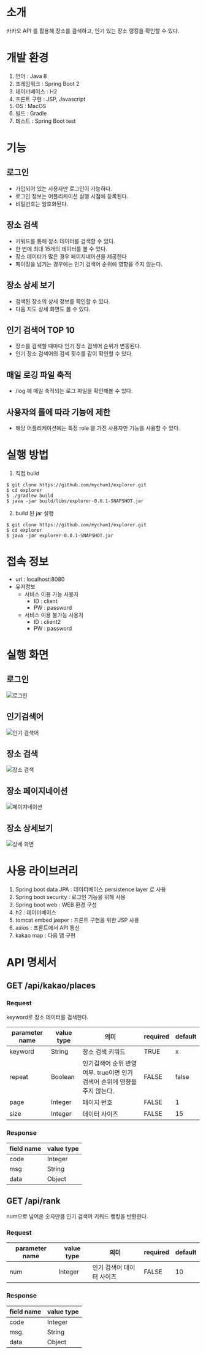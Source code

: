 # 소개
카카오 API 를 활용해 장소를 검색하고, 인기 있는 장소 랭킹을 확인할 수 있다.

# 개발 환경 
1. 언어 : Java 8
2. 프레임워크 : Spring Boot 2
3. 데이터베이스 : H2
4. 프론트 구현 : JSP, Javascript
5. OS : MacOS
6. 빌드 : Gradle
7. 테스트 : Spring Boot test

# 기능
## 로그인
* 가입되어 있는 사용자만 로그인이 가능하다.
* 로그인 정보는 어플리케이션 실행 시점에 등록된다.
* 비밀번호는 암호화된다.

## 장소 검색
* 키워드를 통해 장소 데이터를 검색할 수 있다.
* 한 번에 최대 15개의 데이터를 볼 수 있다.
* 장소 데이터가 많은 경우 페이지네이션을 제공한다
* 페이징을 넘기는 경우에는 인기 검색어 순위에 영향을 주지 않는다.

## 장소 상세 보기
* 검색된 장소의 상세 정보를 확인할 수 있다.
* 다음 지도 상세 화면도 볼 수 있다.

## 인기 검색어 TOP 10
* 장소를 검색할 때마다 인기 장소 검색어 순위가 변동된다.
* 인기 장소 검색어의 검색 횟수를 같이 확인할 수 있다.

## 매일 로깅 파일 축적
* /log 에 매일 축적되는 로그 파일을 확인해볼 수 있다.

## 사용자의 롤에 따라 기능에 제한
* 해당 어플리케이션에는 특정 role 을 가진 사용자만 기능을 사용할 수 있다.

# 실행 방법
1. 직접 build
```$xslt
$ git clone https://github.com/mychum1/explorer.git
$ cd explorer
$ ./gradlew build
$ java -jar build/libs/explorer-0.0.1-SNAPSHOT.jar
```

2. build 된 jar 실행
```$xslt
$ git clone https://github.com/mychum1/explorer.git
$ cd explorer
$ java -jar explorer-0.0.1-SNAPSHOT.jar
```

# 접속 정보
* url : localhost:8080
* 유저정보
    * 서비스 이용 가능 사용자
        * ID : client
        * PW : password
    * 서비스 이용 불가능 사용자
        * ID : client2
        * PW : password
 
# 실행 화면
## 로그인
![로그인](https://github.com/mychum1/explorer/blob/master/images/login.png)

## 인기검색어
![인기 검색어](https://github.com/mychum1/explorer/blob/master/images/hotplace.png)

## 장소 검색
![장소 검색](https://github.com/mychum1/explorer/blob/master/images/search-place.png)

## 장소 페이지네이션
![페이지네이션](https://github.com/mychum1/explorer/blob/master/images/pagenation.png)

## 장소 상세보기
![상세 화면](https://github.com/mychum1/explorer/blob/master/images/detail.png)

# 사용 라이브러리

1. Spring boot data JPA : 데이터베이스 persistence layer 로 사용 
2. Spring boot security : 로그인 기능을 위해 사용
3. Spring boot web : WEB 환경 구성
4. h2 : 데이터베이스
5. tomcat embed jasper : 프론트 구현을 위한 JSP 사용
6. axios : 프론트에서 API 통신 
7. kakao map : 다음 맵 구현 

# API 명세서
## GET /api/kakao/places
### Request
keyword로 장소 데이터를 검색한다. 

parameter name|value type|의미|required|default
--------------|------------|-----|-----|------
keyword|String|장소 검색 키워드|TRUE|x
repeat|Boolean|인기검색어 순위 반영 여부. true이면 인기 검색어 순위에 영향을 주지 않는다.|FALSE|false
page|Integer|페이지 번호|FALSE|1
size|Integer|데이터 사이즈|FALSE|15

### Response
field name|value type
----------|------------
code|Integer
msg|String
data|Object

## GET /api/rank
num으로 넘어온 숫자만큼 인기 검색어 키워드 랭킹을 반환한다.
### Request
parameter name|value type|의미|required|default
--------------|-----------|---|-------|--------
num|Integer|인기 검색어 데이터 사이즈|FALSE|10

### Response
field name|value type
----------|-----------
code|Integer
msg|String
data|Object
